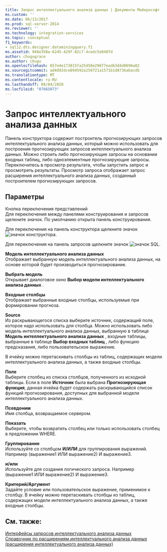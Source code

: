 ```yaml
---
title: Запрос интеллектуального анализа данных | Документы Майкрософт
ms.custom: ''
ms.date: 06/13/2017
ms.prod: sql-server-2014
ms.reviewer: ''
ms.technology: integration-services
ms.topic: conceptual
f1_keywords:
- sql12.dts.designer.dataminingquery.f1
ms.assetid: 948e358a-6245-429f-82c7-4cedc5e048fd
author: chugugrace
ms.author: chugu
ms.openlocfilehash: 657e4e173815fa25458e296f7eadb3d4d0696a02
ms.sourcegitcommit: ad4d92dce894592a259721a1571b1d8736abacdb
ms.translationtype: MT
ms.contentlocale: ru-RU
ms.lasthandoff: 08/04/2020
ms.locfileid: "87665073"
---
```

# <a name="data-mining-query"></a>Запрос интеллектуального анализа данных
  Панель конструктора содержит построитель прогнозирующих запросов интеллектуального анализа данных, который можно использовать для построения прогнозирующих запросов интеллектуального анализа данных. Можно строить либо прогнозирующие запросы на основании входных таблиц, либо одноэлементные прогнозирующие запросы. Переключитесь в просмотр результата, чтобы запустить запрос и просмотреть результаты. Просмотр запроса отображает запрос расширения интеллектуального анализа данных, созданный построителем прогнозирующих запросов.  
  
## <a name="options"></a>Параметры  
 Кнопка переключения представлений  
 Для переключения между панелями конструирования и запросов щелкните значок. По умолчанию открыта панель конструирования.  
  
 Для переключения на панель конструктора щелкните значок ![значок конструктора](../media/ssis-designicon.gif "Значок конструктора").  
  
 Для переключения на панель запросов щелкните значок ![значок SQL](../media/ssis-queryicon.gif "Значок SQL").  
  
 **Модель интеллектуального анализа данных**  
 Отображает выбранную модель интеллектуального анализа данных, на основе которой будет производиться прогнозирование.  
  
 **Выбрать модель**  
 Открывает диалоговое окно **Выбор модели интеллектуального анализа данных** .  
  
 **Входные столбцы**  
 Отображает выбранные входные столбцы, используемые при формировании прогноза.  
  
 **Source**  
 Из раскрывающегося списка выберите источник, содержащий поле, которое надо использовать для столбца. Можно использовать либо модель интеллектуального анализа данных, выбранную в таблице **Модель интеллектуального анализа данных** , входные таблицы, выбранные в таблице **Выбор входных таблиц** , либо функцию предсказания, либо пользовательское выражение.  
  
 В ячейку можно перетаскивать столбцы из таблиц, содержащих модели интеллектуального анализа данных, а также входные столбцы.  
  
 **Поле**  
 Выберите столбец из списка столбцов, полученного из исходной таблицы. Если в поле **Источник** была выбрана **Прогнозирующая функция**, данная ячейка будет содержать раскрывающийся список функций прогнозирования, доступных для выбранной модели интеллектуального анализа данных.  
  
 **Псевдоним**  
 Имя столбца, возвращаемое сервером.  
  
 **Показать**  
 Выберите, чтобы возвратить столбец или только использовать столбец в предложении WHERE.  
  
 **Группирование**  
 Используйте со столбцом **И/ИЛИ** для группирования выражений. Например (выражение1 ИЛИ выражение2) И выражение3.  
  
 **и/или**  
 Используйте для создания логического запроса. Например (выражение1 ИЛИ выражение2) И выражение3.  
  
 **Критерий/Аргумент**  
 Задайте условие или пользовательское выражение, применимое к столбцу. В ячейку можно перетаскивать столбцы из таблиц, содержащих модели интеллектуального анализа данных, а также входные столбцы.  
  
## <a name="see-also"></a>См. также:  
 [Интерфейсы запросов интеллектуального анализа данных](https://docs.microsoft.com/analysis-services/data-mining/data-mining-query-tools)   
 [Справочник по расширениям интеллектуального анализа данных (расширения интеллектуального анализа данных)](/sql/dmx/data-mining-extensions-dmx-statements)  
  
  
